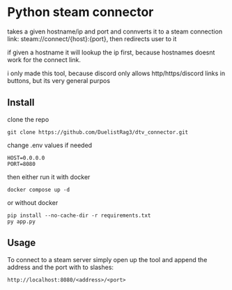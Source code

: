 # Python steam connector

takes a given hostname/ip and port and connverts it to a steam connection link: steam://connect/{host}:{port}, then redirects user to it

if given a hostname it will lookup the ip first, because hostnames doesnt work for the connect link.

i only made this tool, because discord only allows http/https/discord links in buttons, but its very general purpos

## Install

clone the repo
```
git clone https://github.com/DuelistRag3/dtv_connector.git
```

change .env values if needed
```
HOST=0.0.0.0
PORT=8080
```

then either run it with docker
```
docker compose up -d
```

or without docker
```
pip install --no-cache-dir -r requirements.txt
py app.py
```

## Usage

To connect to a steam server simply open up the tool and append the address and the port with to slashes:

```
http://localhost:8080/<address>/<port>
```
